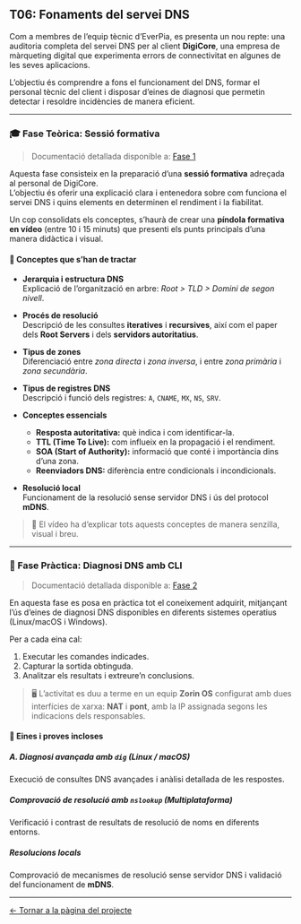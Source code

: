## T06: Fonaments del servei DNS

Com a membres de l’equip tècnic d’EverPia, es presenta un nou repte: una auditoria completa del servei DNS per al client **DigiCore**, una empresa de màrqueting digital que experimenta errors de connectivitat en algunes de les seves aplicacions.

L’objectiu és comprendre a fons el funcionament del DNS, formar el personal tècnic del client i disposar d’eines de diagnosi que permetin detectar i resoldre incidències de manera eficient.

---

### 🎓 Fase Teòrica: Sessió formativa   

> Documentació detallada disponible a: [Fase 1](./fase1.md)

Aquesta fase consisteix en la preparació d’una **sessió formativa** adreçada al personal de DigiCore.  
L’objectiu és oferir una explicació clara i entenedora sobre com funciona el servei DNS i quins elements en determinen el rendiment i la fiabilitat.

Un cop consolidats els conceptes, s’haurà de crear una **píndola formativa en vídeo** (entre 10 i 15 minuts) que presenti els punts principals d’una manera didàctica i visual.

#### 📌 Conceptes que s’han de tractar

- **Jerarquia i estructura DNS**  
  Explicació de l’organització en arbre: *Root > TLD > Domini de segon nivell*.

- **Procés de resolució**  
  Descripció de les consultes **iteratives** i **recursives**, així com el paper dels **Root Servers** i dels **servidors autoritatius**.

- **Tipus de zones**  
  Diferenciació entre *zona directa* i *zona inversa*, i entre *zona primària* i *zona secundària*.

- **Tipus de registres DNS**  
  Descripció i funció dels registres: `A`, `CNAME`, `MX`, `NS`, `SRV`.

- **Conceptes essencials**
  - **Resposta autoritativa:** què indica i com identificar-la.  
  - **TTL (Time To Live):** com influeix en la propagació i el rendiment.  
  - **SOA (Start of Authority):** informació que conté i importància dins d’una zona.  
  - **Reenviadors DNS:** diferència entre condicionals i incondicionals.

- **Resolució local**  
  Funcionament de la resolució sense servidor DNS i ús del protocol **mDNS**.

> 🎥 El vídeo ha d’explicar tots aquests conceptes de manera senzilla, visual i breu.

---

### 🔧 Fase Pràctica: Diagnosi DNS amb CLI  

> Documentació detallada disponible a: [Fase 2](./fase2.md)

En aquesta fase es posa en pràctica tot el coneixement adquirit, mitjançant l’ús d’eines de diagnosi DNS disponibles en diferents sistemes operatius (Linux/macOS i Windows).

Per a cada eina cal:  
1. Executar les comandes indicades.  
2. Capturar la sortida obtinguda.  
3. Analitzar els resultats i extreure’n conclusions.  

> 🖥️ L’activitat es duu a terme en un equip **Zorin OS** configurat amb dues interfícies de xarxa: **NAT** i **pont**, amb la IP assignada segons les indicacions dels responsables.

#### 🧪 Eines i proves incloses

##### A. Diagnosi avançada amb `dig` (Linux / macOS)
Execució de consultes DNS avançades i anàlisi detallada de les respostes.

##### Comprovació de resolució amb `nslookup` (Multiplataforma)
Verificació i contrast de resultats de resolució de noms en diferents entorns.

##### Resolucions locals
Comprovació de mecanismes de resolució sense servidor DNS i validació del funcionament de **mDNS**.

---

[← Tornar a la pàgina del projecte](../README.md)
